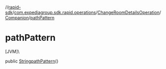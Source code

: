 //[rapid-sdk](../../../../index.md)/[com.expediagroup.sdk.rapid.operations](../../index.md)/[ChangeRoomDetailsOperation](../index.md)/[Companion](index.md)/[pathPattern](path-pattern.md)

# pathPattern

[JVM]\

public [String](https://docs.oracle.com/javase/8/docs/api/java/lang/String.html)[pathPattern](path-pattern.md)()
